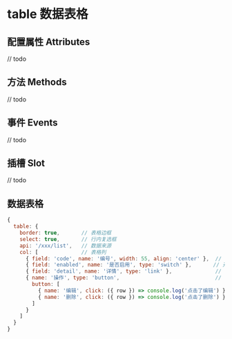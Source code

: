 # table 数据表格

## 配置属性 Attributes
// todo

## 方法 Methods
// todo

## 事件 Events
// todo

## 插槽 Slot
// todo

## 数据表格
``` js
{
  table: {
    border: true,       // 表格边框
    select: true,       // 行内复选框
    api: '/xxx/list',   // 数据来源
    col: [              // 表格列
      { field: 'code', name: '编号', width: 55, align: 'center' },  // 普通文字列
      { field: 'enabled', name: '是否启用', type: 'switch' },       // 开关
      { field: 'detail', name: '详情', type: 'link' },              // 连接
      { name: '操作', type: 'button',                               // 按钮
        button: [
          { name: '编辑', click: ({ row }) => console.log('点击了编辑') },
          { name: '删除', click: ({ row }) => console.log('点击了删除') }
        ]
      }
    ]
  }
}
```